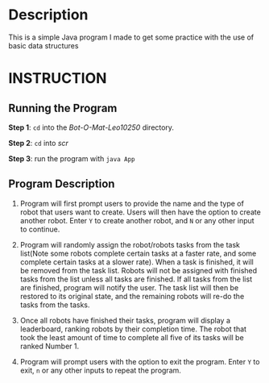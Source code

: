 # Description

This is a simple Java program I made to get some practice with the use of basic data structures

# INSTRUCTION

## Running the Program

**Step 1**: `cd` into the _Bot-O-Mat-Leo10250_ directory.

**Step 2**: `cd` into _scr_

**Step 3**: run the program with `java App`

## Program Description

1. Program will first prompt users to provide the name and the type of robot that users want to create. Users will then have the option to create another robot. Enter `Y` to create another robot, and `N` or any other input to continue.

2. Program will randomly assign the robot/robots tasks from the task list(Note some robots complete certain tasks at a faster rate, and some complete certain tasks at a slower rate). When a task is finished, it will be removed from the task list. Robots will not be assigned with finished tasks from the list unless all tasks are finished. If all tasks from the list are finished, program will notify the user. The task list will then be restored to its original state, and the remaining robots will re-do the tasks from the tasks.

3. Once all robots have finished their tasks, program will display a leaderboard, ranking robots by their completion time. The robot that took the least amount of time to complete all five of its tasks will be ranked Number 1.

4. Program will prompt users with the option to exit the program. Enter `Y` to exit, `n` or any other inputs to repeat the program.
